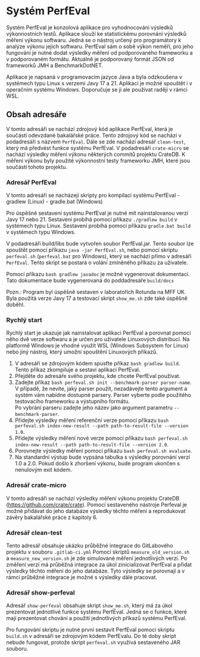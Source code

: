 # Systém PerfEval

Systém PerfEval je konzolová aplikace pro vyhodnocování výsledků výkonnostních testů.
Aplikace slouží ke statistickému porovnání výsledků měření výkonu softwaru.
Jedná se o nástroj určený pro programátory k analýze výkonu jejich softwaru.
PerfEval sám o sobě výkon neměří, pro jeho fungování je nutné dodat výsledky měření od podporovaného frameworku a v podporovaném formátu.
Aktuálně je podporovaný formát JSON od frameworků JMH a BenchmarkDotNET.

Aplikace je napsaná v programovacím jazyce Java a byla odzkoušena v systémech typu Linux
s verzemi Javy 17 a 21. Aplikaci je možné spouštět i v operačním systému Windows.
Doporučuje se ji ale používat raději v rámci WSL.

## Obsah adresáře

V tomto adresáři se nachází zdrojový kód aplikace PerfEval, která je součástí odevzdané bakalářské práce.
Tento zdrojový kód se nachází v podadresáři s názvem `PerfEval`.
Dále se zde nachází adresář `clean-test`, který má předvést funkce systému PerfEval.
V podadresáři `crate-micro` se nachází výsledky měření výkonu některých commitů projektu CrateDB.
K měření výkonu byly použité výkonnostní testy frameworku JMH, které jsou součástí tohoto projektu.

### Adresář PerfEval

V tomto adresáři se nacházejí skripty pro kompilaci systému PerfEval
	- gradlew (Linux)
	- gradle.bat (Windows)

Pro úspěšné sestavení systému PerfEval je nutné mít nainstalovanou verzi Javy 17 nebo 21.
Sestavení probíhá pomocí příkazu `./gradlew build` v systémech typu Linux.
Sestavení probíhá pomocí příkazu `gradle.bat build` v systémech typu Windows.

V podadresáři build/libs bude vytvořen soubor PerfEval.jar. Tento soubor lze spouštět
pomocí příkazu `java -jar PerfEval.sh`, nebo pomocí skriptu `perfeval.sh` (`perfeval.bat` pro Windows), který se
nachází přímo v adresáři `PerfEval`. Teńto skript se postará o volání zmíněného příkazu za uživatele.

Pomocí příkazu `bash gradlew javadoc` je možné vygenerovat dokumentaci. Tato dokumentace bude vygenerovaná do poddadresáře `build/docs`

Pozn.: Program byl úspěšně sestaven v laboratořích Rotunda na MFF UK. Byla použitá verze Javy 17 a testovací skript `show_me.sh`
zde také úspěšně doběhl.


### Rychlý start

Rychlý start je ukazuje jak nainstalovat aplikaci PerfEval a porovnat pomocí něho dvě verze softwaru
a je určen pro uživatele Linuxových distribucí. Na platformě Windows je vhodné využít WSL (Windows Subsystem for Linux) nebo jiný nástroj, který umožní spouštění Linuxových příkazů.

1. V adresáři se zdrojovým kódem spusťte příkaz `bash gradlew build`. Tento příkaz zkompiluje a sestaví aplikaci PerfEval.
2. Přejděte do adresáře svého projektu, kde chcete PerfEval používat.
3. Zadejte příkaz `bash perfeval.sh init --benchmark-parser parser-name`.  
   V případě, že nevíte, jaký parser použít, nezadávejte tento argument a systém vám nabídne dostupné parsery. Parser vyberte podle použitého testovacího frameworku a výstupního formátu.  
   Po vybrání parseru zadejte jeho název jako argument parametru `--benchmark-parser`.
4. Přidejte výsledky měření referenční verze pomocí příkazu `bash perfeval.sh index-new-result --path path-to-result-file --version 1.0`.
5. Přidejte výsledky měření nové verze pomocí příkazu `bash perfeval.sh index-new-result --path path-to-result-file --version 2.0`.
6. Porovnejte výsledky měření pomocí příkazu `bash perfeval.sh evaluate`.
7. Na standardní výstup bude vypsána tabulka s výsledky porovnání verzí 1.0 a 2.0. Pokud došlo k zhoršení výkonu, bude program ukončen s nenulovým exit kódem.

### Adresář crate-micro

V tomto adresáři se nachází výsledky měření výkonu projektu CrateDB (https://github.com/crate/crate).
Pomocí sestaveného nástroje Perfeval je možné přidávat do jeho databáze výsledky těchto měření a reprodukovat závěry
bakalářské práce z kapitoly 6.


### Adresář clean-test

Tento adresář obsahuje ukázku průběžné integrace do GitLabového projektu v souboru `.gitlab-ci.yml`
Pomocí skriptů `measure_old_version.sh` a `measure_new_version.sh` je zde simulované měření jednotlivých verzí.
Po změření verzí má průběžná integrace za úkol zinicializovat PerfEval a přidat výsledky těchto měření do jeho databáze.
Tyto výsledky se porovnají a v rámci průběžné integrace je možné s výsledky dále pracovat.


### Adresář show-perfeval

Adresář `show-perfeval` obsahuje skript `show_me.sh`, který má za úkol prezentovat jednotlivé funkce systému PerfEval.
Jedná se o funkce, které mají prezentovat chování a použití jednotlivých příkazů systému PerfEval.

Pro fungování skriptu je nutné první sestavit PerfEval pomocí skriptu `build.sh` v adresáři se
zdrojovým kódem PerfEvalu. Do té doby skript nebude fungovat, protože skript
`perfeval.sh` využívá sestaveného JAR souboru.

